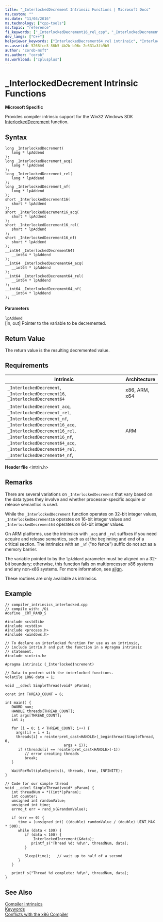 ```yaml
---
title: "_InterlockedDecrement Intrinsic Functions | Microsoft Docs"
ms.custom: ""
ms.date: "11/04/2016"
ms.technology: ["cpp-tools"]
ms.topic: "reference"
f1_keywords: ["_InterlockedDecrement16_rel_cpp", "_InterlockedDecrement16_acq_cpp", "_InterlockedDecrement16_rel", "_InterlockedDecrement64_acq", "_InterlockedDecrement_nf", "_InterlockedDecrement16_nf", "_InterlockedDecrement64_rel_cpp", "_InterlockedDecrement_rel_cpp", "_InterlockedDecrement16_acq", "_InterlockedDecrement64_acq_cpp", "_InterlockedDecrement_rel", "_InterlockedDecrement64_nf", "_InterlockedDecrement16_cpp", "_InterlockedDecrement64", "_InterlockedDecrement_cpp", "_InterlockedDecrement64_rel", "_InterlockedDecrement16", "_InterlockedDecrement", "_InterlockedDecrement64_cpp", "_InterlockedDecrement_acq", "_InterlockedDecrement_acq_cpp"]
dev_langs: ["C++"]
helpviewer_keywords: ["InterlockedDecrement64_rel intrinsic", "InterlockedDecrement64 intrinsic", "_InterlockedDecrement16 intrinsic", "_InterlockedDecrement16_acq intrinsic", "_InterlockedDecrement intrinsic", "_InterlockedDecrement_nf intrinsic", "_InterlockedDecrement_acq intrinsic", "_InterlockedDecrement64_rel intrinsic", "_InterlockedDecrement16_rel intrinsic", "InterlockedDecrement intrinsic", "InterlockedDecrement16 intrinsic", "_InterlockedDecrement16_nf intrinsic", "InterlockedDecrement64_acq intrinsic", "_InterlockedDecrement_rel intrinsic", "InterlockedDecrement_acq intrinsic", "_InterlockedDecrement64_acq intrinsic", "_InterlockedDecrement64 intrinsic", "_InterlockedDecrement64_nf intrinsic", "InterlockedDecrement_rel intrinsic"]
ms.assetid: 5268fce3-86b5-4b2b-b96c-2e531a3fb9b5
author: "corob-msft"
ms.author: "corob"
ms.workload: ["cplusplus"]
---
```

# _InterlockedDecrement Intrinsic Functions
**Microsoft Specific**  
  
Provides compiler intrinsic support for the Win32 Windows SDK [InterlockedDecrement](/windows/desktop/api/winbase/nf-winbase-interlockeddecrement) function.  
  
## Syntax  
  
```  
long _InterlockedDecrement(  
   long * lpAddend  
);  
long _InterlockedDecrement_acq(  
   long * lpAddend  
);  
long _InterlockedDecrement_rel(  
   long * lpAddend  
);  
long _InterlockedDecrement_nf(  
   long * lpAddend  
);  
short _InterlockedDecrement16(  
   short * lpAddend  
);  
short _InterlockedDecrement16_acq(  
   short * lpAddend  
);  
short _InterlockedDecrement16_rel(  
   short * lpAddend  
);  
short _InterlockedDecrement16_nf(  
   short * lpAddend  
);  
__int64 _InterlockedDecrement64(  
   __int64 * lpAddend  
);  
__int64 _InterlockedDecrement64_acq(  
   __int64 * lpAddend  
);  
__int64 _InterlockedDecrement64_rel(  
   __int64 * lpAddend  
);   
__int64 _InterlockedDecrement64_nf(  
   __int64 * lpAddend  
);  
```  
  
#### Parameters  
`lpAddend`<br/>
[in, out] Pointer to the variable to be decremented.  
  
## Return Value  
 The return value is the resulting decremented value.  
  
## Requirements  
  
|Intrinsic|Architecture|  
|---------------|------------------|  
|`_InterlockedDecrement`, `_InterlockedDecrement16`, `_InterlockedDecrement64`|x86, ARM, x64|  
|`_InterlockedDecrement_acq`, `_InterlockedDecrement_rel`, `_InterlockedDecrement_nf`, `_InterlockedDecrement16_acq`, `_InterlockedDecrement16_rel`, `_InterlockedDecrement16_nf`, `_InterlockedDecrement64_acq`, `_InterlockedDecrement64_rel`, `_InterlockedDecrement64_nf`,|ARM|  
  
 **Header file** \<intrin.h>  
  
## Remarks  
 There are several variations on `_InterlockedDecrement` that vary based on the data types they involve and whether processor-specific acquire or release semantics is used.  
  
 While the `_InterlockedDecrement` function operates on 32-bit integer values, `_InterlockedDecrement16` operates on 16-bit integer values and `_InterlockedDecrement64` operates on 64-bit integer values.  
  
 On ARM platforms, use the intrinsics with `_acq` and `_rel` suffixes if you need acquire and release semantics, such as at the beginning and end of a critical section. The intrinsics with an `_nf` ("no fence") suffix do not act as a memory barrier.  
  
 The variable pointed to by the `lpAddend` parameter must be aligned on a 32-bit boundary; otherwise, this function fails on multiprocessor x86 systems and any non-x86 systems. For more information, see [align](../cpp/align-cpp.md).  
  
 These routines are only available as intrinsics.  
  
## Example  
  
```  
// compiler_intrinsics_interlocked.cpp  
// compile with: /Oi  
#define _CRT_RAND_S  
  
#include <cstdlib>  
#include <cstdio>  
#include <process.h>  
#include <windows.h>  
  
// To declare an interlocked function for use as an intrinsic,  
// include intrin.h and put the function in a #pragma intrinsic   
// statement.  
#include <intrin.h>  
  
#pragma intrinsic (_InterlockedIncrement)  
  
// Data to protect with the interlocked functions.  
volatile LONG data = 1;  
  
void __cdecl SimpleThread(void* pParam);  
  
const int THREAD_COUNT = 6;  
  
int main() {  
   DWORD num;  
   HANDLE threads[THREAD_COUNT];  
   int args[THREAD_COUNT];  
   int i;  
  
   for (i = 0; i < THREAD_COUNT; i++) {  
     args[i] = i + 1;  
     threads[i] = reinterpret_cast<HANDLE>(_beginthread(SimpleThread, 0,   
                           args + i));  
      if (threads[i] == reinterpret_cast<HANDLE>(-1))  
         // error creating threads  
         break;  
   }  
  
   WaitForMultipleObjects(i, threads, true, INFINITE);  
}  
  
// Code for our simple thread  
void __cdecl SimpleThread(void* pParam) {  
   int threadNum = *((int*)pParam);  
   int counter;  
   unsigned int randomValue;  
   unsigned int time;  
   errno_t err = rand_s(&randomValue);  
  
   if (err == 0) {  
      time = (unsigned int) ((double) randomValue / (double) UINT_MAX * 500);  
      while (data < 100) {  
         if (data < 100) {  
            _InterlockedIncrement(&data);  
            printf_s("Thread %d: %d\n", threadNum, data);  
         }  
  
         Sleep(time);   // wait up to half of a second  
      }  
   }  
  
   printf_s("Thread %d complete: %d\n", threadNum, data);  
}  
```  
  
## See Also  
 [Compiler Intrinsics](../intrinsics/compiler-intrinsics.md)   
 [Keywords](../cpp/keywords-cpp.md)   
 [Conflicts with the x86 Compiler](../build/conflicts-with-the-x86-compiler.md)
